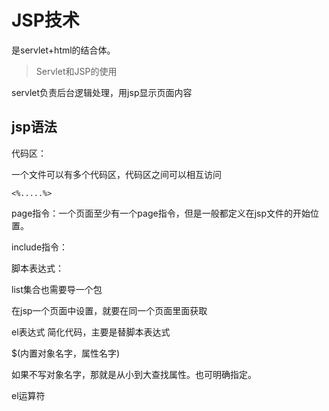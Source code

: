 # JSP技术

是servlet+html的结合体。

> Servlet和JSP的使用

servlet负责后台逻辑处理，用jsp显示页面内容

## jsp语法

代码区：

一个文件可以有多个代码区，代码区之间可以相互访问

```
<%.....%>
```

page指令：一个页面至少有一个page指令，但是一般都定义在jsp文件的开始位置。

include指令：

脚本表达式：

list集合也需要导一个包



在jsp一个页面中设置，就要在同一个页面里面获取

el表达式 简化代码，主要是替脚本表达式

$(内置对象名字，属性名字)

如果不写对象名字，那就是从小到大查找属性。也可明确指定。

el运算符
